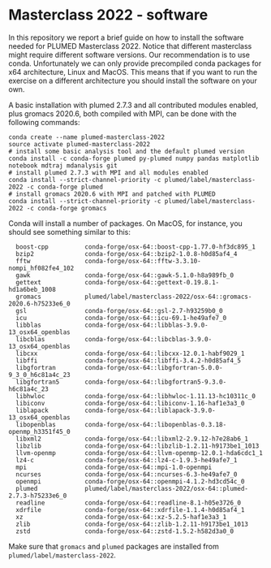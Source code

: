 # Masterclass 2022 - software

In this repository we report a brief guide on how to install the software needed for PLUMED Masterclass 2022.
Notice that different masterclass might require different software versions.
Our recommendation is to use conda. Unfortunately we can only provide precompiled conda packages for x64 architecture, Linux and MacOS.
This means that if you want to run the exercise on a different architecture you should install the software on your own.

A basic installation with plumed 2.7.3 and all contributed modules enabled, plus gromacs 2020.6, both compiled with MPI, can be done with the following commands:
```
conda create --name plumed-masterclass-2022
source activate plumed-masterclass-2022
# install some basic analysis tool and the default plumed version
conda install -c conda-forge plumed py-plumed numpy pandas matplotlib notebook mdtraj mdanalysis git
# install plumed 2.7.3 with MPI and all modules enabled
conda install --strict-channel-priority -c plumed/label/masterclass-2022 -c conda-forge plumed
# install gromacs 2020.6 with MPI and patched with PLUMED
conda install --strict-channel-priority -c plumed/label/masterclass-2022 -c conda-forge gromacs
```

Conda will install a number of packages.
On MacOS, for instance, you should see something similar to this:
```
  boost-cpp          conda-forge/osx-64::boost-cpp-1.77.0-hf3dc895_1
  bzip2              conda-forge/osx-64::bzip2-1.0.8-h0d85af4_4
  fftw               conda-forge/osx-64::fftw-3.3.10-nompi_hf082fe4_102
  gawk               conda-forge/osx-64::gawk-5.1.0-h8a989fb_0
  gettext            conda-forge/osx-64::gettext-0.19.8.1-hd1a6beb_1008
  gromacs            plumed/label/masterclass-2022/osx-64::gromacs-2020.6-h75233e6_0
  gsl                conda-forge/osx-64::gsl-2.7-h93259b0_0
  icu                conda-forge/osx-64::icu-69.1-he49afe7_0
  libblas            conda-forge/osx-64::libblas-3.9.0-13_osx64_openblas
  libcblas           conda-forge/osx-64::libcblas-3.9.0-13_osx64_openblas
  libcxx             conda-forge/osx-64::libcxx-12.0.1-habf9029_1
  libffi             conda-forge/osx-64::libffi-3.4.2-h0d85af4_5
  libgfortran        conda-forge/osx-64::libgfortran-5.0.0-9_3_0_h6c81a4c_23
  libgfortran5       conda-forge/osx-64::libgfortran5-9.3.0-h6c81a4c_23
  libhwloc           conda-forge/osx-64::libhwloc-1.11.13-hc10311c_0
  libiconv           conda-forge/osx-64::libiconv-1.16-haf1e3a3_0
  liblapack          conda-forge/osx-64::liblapack-3.9.0-13_osx64_openblas
  libopenblas        conda-forge/osx-64::libopenblas-0.3.18-openmp_h3351f45_0
  libxml2            conda-forge/osx-64::libxml2-2.9.12-h7e28ab6_1
  libzlib            conda-forge/osx-64::libzlib-1.2.11-h9173be1_1013
  llvm-openmp        conda-forge/osx-64::llvm-openmp-12.0.1-hda6cdc1_1
  lz4-c              conda-forge/osx-64::lz4-c-1.9.3-he49afe7_1
  mpi                conda-forge/osx-64::mpi-1.0-openmpi
  ncurses            conda-forge/osx-64::ncurses-6.3-he49afe7_0
  openmpi            conda-forge/osx-64::openmpi-4.1.2-hd3cd54c_0
  plumed             plumed/label/masterclass-2022/osx-64::plumed-2.7.3-h75233e6_0
  readline           conda-forge/osx-64::readline-8.1-h05e3726_0
  xdrfile            conda-forge/osx-64::xdrfile-1.1.4-h0d85af4_1
  xz                 conda-forge/osx-64::xz-5.2.5-haf1e3a3_1
  zlib               conda-forge/osx-64::zlib-1.2.11-h9173be1_1013
  zstd               conda-forge/osx-64::zstd-1.5.2-h582d3a0_0
```
 Make sure that `gromacs` and `plumed` packages are installed from `plumed/label/masterclass-2022`.
